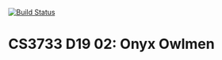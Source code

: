 [![Build Status](https://travis-ci.com/AustinShalit/CS3733-D19-Team-O-Project.svg?token=fZbCZqHZXBEsYFUSBifL&branch=master)](https://travis-ci.com/AustinShalit/CS3733-D19-Team-O-Project)

# CS3733 D19 02: Onyx Owlmen
